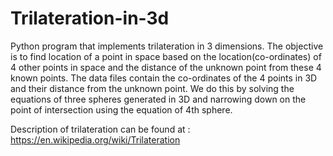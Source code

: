 # Trilateration-in-3d

Python program that implements trilateration in 3 dimensions. The objective is to find location of a point in space based on the location(co-ordinates) of 4 other points in space and the distance of the unknown point from these 4 known points. The data files contain the co-ordinates of the 4 points in 3D and their distance from the unknown point. We do this by solving the equations of three spheres generated in 3D and narrowing down on the point of intersection using the equation of 4th sphere.

Description of trilateration can be found at : https://en.wikipedia.org/wiki/Trilateration
